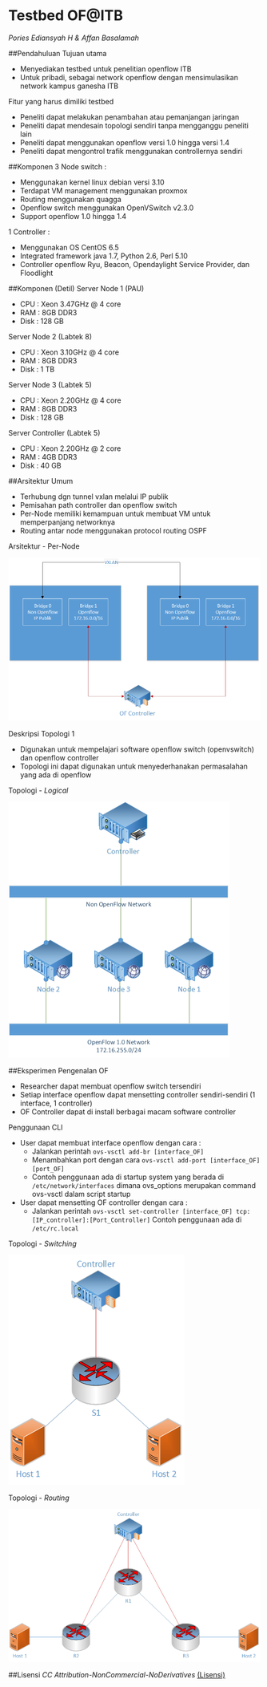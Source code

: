 # Testbed OF@ITB

*Pories Ediansyah H & Affan Basalamah*

##Pendahuluan
Tujuan utama
- Menyediakan testbed untuk penelitian openflow ITB
- Untuk pribadi, sebagai network openflow dengan mensimulasikan network kampus ganesha ITB

Fitur yang harus dimiliki testbed
- Peneliti dapat melakukan penambahan atau pemanjangan jaringan
- Peneliti dapat mendesain topologi sendiri tanpa mengganggu peneliti lain
- Peneliti dapat menggunakan openflow versi 1.0 hingga versi 1.4
- Peneliti dapat mengontrol trafik menggunakan controllernya sendiri

##Komponen
3 Node switch :
- Menggunakan kernel linux debian versi 3.10
- Terdapat VM management menggunakan proxmox
- Routing menggunakan quagga
- Openflow switch menggunakan OpenVSwitch v2.3.0
- Support openflow 1.0 hingga 1.4

1 Controller :
- Menggunakan OS CentOS 6.5
- Integrated framework java 1.7, Python 2.6, Perl 5.10
- Controller openflow Ryu, Beacon, Opendaylight Service Provider, dan Floodlight

##Komponen (Detil)
Server Node 1 (PAU)
- CPU : Xeon 3.47GHz @ 4 core
- RAM : 8GB DDR3
- Disk : 128 GB

Server Node 2 (Labtek 8)
- CPU : Xeon 3.10GHz @ 4 core
- RAM : 8GB DDR3
- Disk : 1 TB

Server Node 3 (Labtek 5)
- CPU : Xeon 2.20GHz @ 4 core
- RAM : 8GB DDR3
- Disk : 128 GB

Server Controller (Labtek 5)
- CPU : Xeon 2.20GHz @ 2 core
- RAM : 4GB DDR3
- Disk : 40 GB

##Arsitektur
Umum
- Terhubung dgn tunnel vxlan melalui IP publik
- Pemisahan path controller dan openflow switch
- Per-Node memiliki kemampuan untuk membuat VM untuk memperpanjang networknya
- Routing antar node menggunakan protocol routing OSPF

Arsitektur - Per-Node

![Arsitektur Per Node](./assets/cb02-01.png)

Deskripsi Topologi 1
- Digunakan untuk mempelajari software openflow switch (openvswitch) dan openflow controller
- Topologi ini dapat digunakan untuk menyederhanakan permasalahan yang ada di openflow

Topologi - *Logical*

![Topologi](./assets/cb02-02.png)

##Eksperimen
Pengenalan OF
- Researcher dapat membuat openflow switch tersendiri
- Setiap interface openflow dapat mensetting controller sendiri-sendiri (1 interface, 1 controller)
- OF Controller dapat di install berbagai macam software controller

Penggunaan CLI
- User dapat membuat interface openflow dengan cara :
  - Jalankan perintah `ovs-vsctl add-br [interface_OF]`
  - Menambahkan port dengan cara `ovs-vsctl add-port [interface_OF] [port_OF]`
  - Contoh penggunaan ada di startup system yang berada di `/etc/network/interfaces` dimana ovs_options merupakan command ovs-vsctl dalam script startup
- User dapat mensetting OF controller dengan cara :
  - Jalankan perintah `ovs-vsctl set-controller [interface_OF] tcp:[IP_controller]:[Port_Controller]`
Contoh penggunaan ada di `/etc/rc.local`

Topologi - *Switching*

![Switching](./assets/cb02-03.png)

Topologi - *Routing*

![Routing](./assets/cb02-04.png)

##Lisensi
*CC Attribution-NonCommercial-NoDerivatives*
[(Lisensi)](http://creativecommons.org/licenses/by-nc-nd/4.0/)
